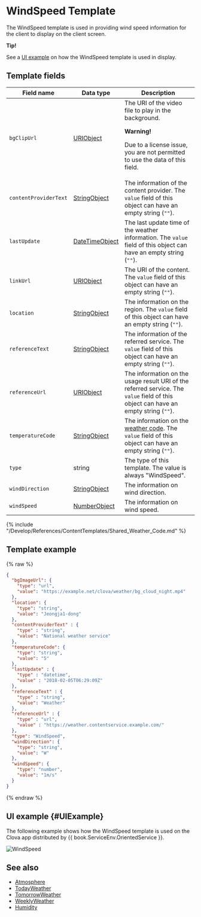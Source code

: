 # WindSpeed Template
The WindSpeed template is used in providing wind speed information for the client to display on the client screen.

<div class="tip">
<p><strong>Tip!</strong></p>
<p>See a <a href="#UIExample">UI example</a> on how the WindSpeed template is used in display.</p>
</div>

## Template fields

| Field name       | Data type    | Description                     |
|---------------|---------|-----------------------------|
| `bgClipUrl`     | [URIObject](/Develop/References/ContentTemplates/Shared_Objects.md#URIObject) | The URI of the video file to play in the background. <div class="warning"><p><strong>Warning!</strong></p><p>Due to a license issue, you are not permitted to use the data of this field.</p></div> |
| `contentProviderText`       | [StringObject](/Develop/References/ContentTemplates/Shared_Objects.md#StringObject) | The information of the content provider. The `value` field of this object can have an empty string (`""`).  |
| `lastUpdate`                | [DateTimeObject](/Develop/References/ContentTemplates/Shared_Objects.md#DateTimeObject) | The last update time of the weather information. The `value` field of this object can have an empty string (`""`). |
| `linkUrl`       | [URIObject](/Develop/References/ContentTemplates/Shared_Objects.md#URIObject) | The URI of the content. The `value` field of this object can have an empty string (`""`).   |
| `location`      | [StringObject](/Develop/References/ContentTemplates/Shared_Objects.md#StringObject) | The information on the region. The `value` field of this object can have an empty string (`""`).   |
| `referenceText`             | [StringObject](/Develop/References/ContentTemplates/Shared_Objects.md#StringObject) | The information of the referred service. The `value` field of this object can have an empty string (`""`).  |
| `referenceUrl`              | [URIObject](/Develop/References/ContentTemplates/Shared_Objects.md#URIObject)       | The information on the usage result URI of the referred service. The `value` field of this object can have an empty string (`""`).   |
| `temperatureCode`      | [StringObject](/Develop/References/ContentTemplates/Shared_Objects.md#StringObject) | The information on the [weather code](#WeatherCode). The `value` field of this object can have an empty string (`""`).  |
| `type`          | string | The type of this template. The value is always "WindSpeed". |
| `windDirection` | [StringObject](/Develop/References/ContentTemplates/Shared_Objects.md#StringObject) | The information on wind direction. |
| `windSpeed`     | [NumberObject](/Develop/References/ContentTemplates/Shared_Objects.md#NumberObject) | The information on wind speed. |

{% include "/Develop/References/ContentTemplates/Shared_Weather_Code.md" %}

## Template example

{% raw %}
```json
{
  "bgImageUrl": {
    "type": "url",
    "value": "https://example.net/clova/weather/bg_cloud_night.mp4"
  },
  "location": {
    "type": "string",
    "value": "Jeongja1-dong"
  },
  "contentProviderText" : {
    "type" : "string",
    "value": "National weather service"
  },
  "temperatureCode": {
    "type": "string",
    "value": "5"
  },
  "lastUpdate" : {
    "type" : "datetime",
    "value" : "2018-02-05T06:29:09Z"
  },
  "referenceText" : {
    "type" : "string",
    "value": "Weather"
  },
  "referenceUrl" : {
    "type" : "url",
    "value" : "https://weather.contentservice.example.com/"
  },
  "type": "WindSpeed",
  "windDirection": {
    "type": "string",
    "value": "W"
  },
  "windSpeed": {
    "type": "number",
    "value": "1m/s"
  }
}
```
{% endraw %}

## UI example {#UIExample}
The following example shows how the WindSpeed template is used on the Clova app distributed by {{ book.ServiceEnv.OrientedService }}.

![WindSpeed](/Develop/Assets/Images/Content-Template-WindSpeed.png)

## See also
* [Atmosphere](/Develop/References/ContentTemplates/Atmosphere.md)
* [TodayWeather](/Develop/References/ContentTemplates/TodayWeather.md)
* [TomorrowWeather](/Develop/References/ContentTemplates/TomorrowWeather.md)
* [WeeklyWeather](/Develop/References/ContentTemplates/Humidity.md)
* [Humidity](/Develop/References/ContentTemplates/Humidity.md)
